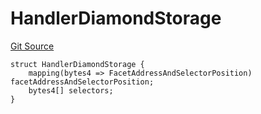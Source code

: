 # HandlerDiamondStorage
[Git Source](https://github.com/thrackle-io/tron/blob/d3ca0c014d883c12f0128d8139415e7b12c9e982/src/client/token/handler/diamond/HandlerDiamondLib.sol)


```solidity
struct HandlerDiamondStorage {
    mapping(bytes4 => FacetAddressAndSelectorPosition) facetAddressAndSelectorPosition;
    bytes4[] selectors;
}
```

